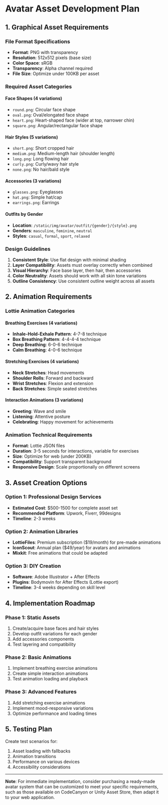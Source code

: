 # Avatar Asset Development Plan

## 1. Graphical Asset Requirements

### File Format Specifications
- **Format**: PNG with transparency
- **Resolution**: 512x512 pixels (base size)
- **Color Space**: sRGB
- **Transparency**: Alpha channel required
- **File Size**: Optimize under 100KB per asset

### Required Asset Categories

#### Face Shapes (4 variations)
- `round.png`: Circular face shape
- `oval.png`: Oval/elongated face shape
- `heart.png`: Heart-shaped face (wider at top, narrower chin)
- `square.png`: Angular/rectangular face shape

#### Hair Styles (5 variations)
- `short.png`: Short cropped hair
- `medium.png`: Medium-length hair (shoulder length)
- `long.png`: Long flowing hair
- `curly.png`: Curly/wavy hair style
- `none.png`: No hair/bald style

#### Accessories (3 variations)
- `glasses.png`: Eyeglasses
- `hat.png`: Simple hat/cap
- `earrings.png`: Earrings

#### Outfits by Gender
- **Location**: `/static/img/avatar/outfit/{gender}/{style}.png`
- **Genders**: `masculine`, `feminine`, `neutral`
- **Styles**: `casual`, `formal`, `sport`, `relaxed`

### Design Guidelines
1. **Consistent Style**: Use flat design with minimal shading
2. **Layer Compatibility**: Assets must overlay correctly when combined
3. **Visual Hierarchy**: Face base layer, then hair, then accessories
4. **Color Neutrality**: Assets should work with all skin tone variations
5. **Outline Consistency**: Use consistent outline weight across all assets

## 2. Animation Requirements

### Lottie Animation Categories

#### Breathing Exercises (4 variations)
- **Inhale-Hold-Exhale Pattern**: 4-7-8 technique
- **Box Breathing Pattern**: 4-4-4-4 technique
- **Deep Breathing**: 6-0-6 technique
- **Calm Breathing**: 4-0-6 technique

#### Stretching Exercises (4 variations)
- **Neck Stretches**: Head movements
- **Shoulder Rolls**: Forward and backward
- **Wrist Stretches**: Flexion and extension
- **Back Stretches**: Simple seated stretches

#### Interaction Animations (3 variations)
- **Greeting**: Wave and smile
- **Listening**: Attentive posture
- **Celebrating**: Happy movement for achievements

### Animation Technical Requirements
- **Format**: Lottie JSON files
- **Duration**: 3-5 seconds for interactions, variable for exercises
- **Size**: Optimize for web (under 200KB)
- **Compatibility**: Support transparent background
- **Responsive Design**: Scale proportionally on different screens

## 3. Asset Creation Options

### Option 1: Professional Design Services
- **Estimated Cost**: $500-1500 for complete asset set
- **Recommended Platform**: Upwork, Fiverr, 99designs
- **Timeline**: 2-3 weeks

### Option 2: Animation Libraries
- **LottieFiles**: Premium subscription ($19/month) for pre-made animations
- **IconScout**: Annual plan ($49/year) for avatars and animations
- **Mixkit**: Free animations that could be adapted

### Option 3: DIY Creation
- **Software**: Adobe Illustrator + After Effects
- **Plugins**: Bodymovin for After Effects (Lottie export)
- **Timeline**: 3-4 weeks depending on skill level

## 4. Implementation Roadmap

### Phase 1: Static Assets
1. Create/acquire base faces and hair styles
2. Develop outfit variations for each gender
3. Add accessories components
4. Test layering and compatibility

### Phase 2: Basic Animations
1. Implement breathing exercise animations
2. Create simple interaction animations
3. Test animation loading and playback

### Phase 3: Advanced Features
1. Add stretching exercise animations
2. Implement mood-responsive variations
3. Optimize performance and loading times

## 5. Testing Plan

Create test scenarios for:
1. Asset loading with fallbacks
2. Animation transitions
3. Performance on various devices
4. Accessibility considerations

---

**Note**: For immediate implementation, consider purchasing a ready-made avatar system that can be customized to meet your specific requirements, such as those available on CodeCanyon or Unity Asset Store, then adapt it to your web application.
